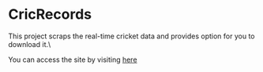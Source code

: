 # CricRecords
This project scraps the real-time cricket data and provides option for you to download it.\

You can access the site by visiting [here](https://cricrecords.streamlit.app/)
